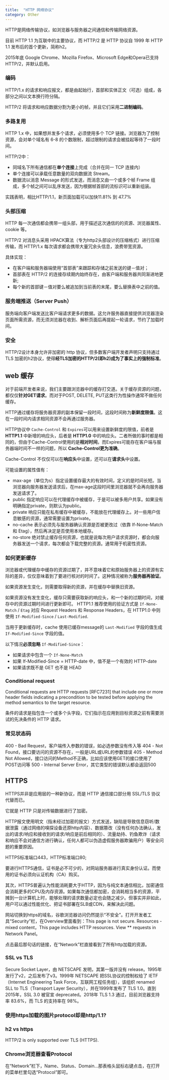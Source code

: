 ```yaml
---
title:  "HTTP 网络协议"
category: Other
---
```

HTTP是网络传输协议，如浏览器与服务器之间通信和传输网络资源。

目前 HTTP 1.1 为互联中的主要协议，而 HTTP/2 是 HTTP 协议自 1999 年 HTTP 1.1 发布后的首个更新，简称h2。

2015年底 Google Chrome、Mozilla Firefox、Microsoft Edge和Opera已支持HTTP/2，并默认启用。

### 编码

HTTP/1.x 的请求和响应报文，都是由起始行，首部和实体正文（可选）组成，各部分之间以文本换行符分隔。

HTTP/2 将请求和响应数据分割为更小的帧，并且它们采用**二进制编码**。

<!--more-->

### 多路复用

HTTP 1.x 中，如果想并发多个请求，必须使用多个 TCP 链接。浏览器为了控制资源，会对单个域名有 6-8 的个数限制，超过限制的请求会被挂起等待了一段时间。

HTTP/2中：

+ 同域名下所有通信都在**单个连接**上完成（合并在同一 TCP 连接内）
+ 单个连接可以承载任意数量的双向数据流 Stream。
+ 数据流以消息 Message 的形式发送，而消息又由一个或多个帧 Frame 组成，多个帧之间可以乱序发送，因为根据帧首部的流标识可以重新组装。

实践表明，相比HTTP/1.1，新页面加载可以加快11.81% 到 47.7%

### 头部压缩

HTTP 每一次通信都会携带一组头部，用于描述这次通信的的资源、浏览器属性、cookie 等。

HTTP/2 对消息头采用 HPACK算法（专为http2头部设计的压缩格式）进行压缩传输，而 HTTP/1.x 每次请求都会携带大量冗余头信息，浪费带宽资源。

具体实现：

+ 在客户端和服务器端使用“首部表”来跟踪和存储之前发送的键－值对；
+ 首部表在 HTTP/2 的连接存续期内始终存在，由客户端和服务器共同渐进地更新;
+ 每个新的首部键－值对要么被追加到当前表的末尾，要么替换表中之前的值。

### 服务端推送（Server Push）

服务端向客户端发送比客户端请求更多的数据。这允许服务器直接提供浏览器渲染页面所需资源，而无须浏览器在收到、解析页面后再提起一轮请求，节约了加载时间。

### 安全

HTTP/2设计本身允许非加密的 http 协议，但多数客户端开发者声明只支持通过 TLS 加密的h2协议，使得**经TLS加密的HTTP/2(即h2)**成为了**事实上的强制标准**。

## web 缓存

对于前端开发者来说，我们主要跟浏览器中的缓存打交道。关于缓存资源的问题，都仅仅**针对GET请求**。而对于POST, DELETE, PUT这类行为性操作通常不做任何缓存。

HTTP通过缓存将服务器资源的副本保留一段时间，这段时间称为**新鲜度限值**。这在一段时间内请求相同资源不会再通过服务器。

HTTP协议中 `Cache-Control` 和 `Expires`可以用来设置新鲜度的限值，前者是 **HTTP1.1** 中新增的响应头，后者是 **HTTP1.0** 中的响应头。二者所做的事时都是相同的，但由于Cache-Control使用的是**相对时间**，而Expires可能存在客户端与服务器端时间不一样的问题，所以 **Cache-Control更为准确**。

Cache-Control 不仅仅可以在**响应头**中设置，还可以在**请求头**中设置。

可能设置的属性值有：

+ max-age（单位为s）指定设置缓存最大的有效时间，定义的是时间长短。当浏览器向服务器发送请求后，在max-age这段时间里浏览器就不会再向服务器发送请求了。
+ public 指定响应可以在代理缓存中被缓存，于是可以被多用户共享。如果没有明确指定private，则默认为public。
+ private 响应只能在私有缓存中被缓存，不能放在代理缓存上。对一些用户信息敏感的资源，通常需要设置为private。
+ no-cache 表示必须先与服务器确认资源是否被更改过（依靠 If-None-Match 和 Etag），然后再决定是否使用本地缓存。
+ no-store 绝对禁止缓存任何资源，也就是说每次用户请求资源时，都会向服务器发送一个请求，每次都会下载完整的资源。通常用于机密性资源。

### 如何更新缓存

浏览器或代理缓存中缓存的资源过期了，并不意味着它和原始服务器上的资源有实际的差异，仅仅意味着到了要进行核对的时间了。这种情况被称为**服务器再验证**。

如果资源发生变化，则需要取得新的资源，并在缓存中替换旧资源。

如果资源没有发生变化，缓存只需要获取新的响应头，和一个新的过期时间，对缓存中的资源过期时间进行更新即可。 HTTP1.1 推荐使用的验证方式是 `If-None-Match` / `Etag` 对应 Request Headers 和 Response Headers，在 HTTP1.0 中则使用 `If-Modified-Since` / `Last-Modified`.

当用于更新缓存时，cache 使用已缓存message的 `Last-Modified` 字段的值生成 `If-Modified-Since` 字段的值。

以下情况**必须忽略** `If-Modified-Since`：

+ 如果请求中包含一个 `If-None-Match`
+ 如果 If-Modified-Since = HTTP-date 中，值不是一个有效的 HTTP-date
+ 如果请求既不是 GET 也不是 HEAD

### Conditional request

Conditional requests are HTTP requests [RFC7231] that include one or more header fields indicating a precondition to be tested before applying the method semantics to the target resource.

条件的请求是指包含一个或多个头字段，它们指示在应用到目标资源之前有需要测试的先决条件的 HTTP 请求。

### 常见状态码

400 - Bad Request，客户端传入参数的错误，如必选参数没有传入等
404 - Not Found，接口要访问的资源不存在，一般是URL或URL的参数错误
405 - Method Not Allowed，接口访问的Method不正确，比如应该使用GET的接口使用了POST访问等
500 - Internal Server Error，其它类型的错误默认都会返回500

## HTTPS

HTTPS并非是应用层的一种新协议，而是 HTTP 通信接口部分用 SSL/TLS 协议代替而已。

它就是 HTTP 只是对传输数据进行了加密。

HTTP报文使用明文（指未经过加密的报文）方式发送，缺陷是导致信息窃听/数据泄露（通过网络的嗅探设备还原http内容）、数据篡改（没有任何办法确认，发出的请求/响应和接收到的请求/响应是前后相同的）、流量劫持、钓鱼欺诈（请求和响应不会对通信方进行确认，任何人都可以伪造虚假服务器欺骗用户）等安全问题的重要原因。

HTTPS标准端口443，HTTP标准端口80;

要进行HTTPS通信，证书是必不可少的，对网站服务器进行真实身份认证。而使用的证书必须向认证机构（CA）购买。

其次，HTTPS普遍认为性能消耗要大于HTTP，因为与纯文本通信相比，加密通信会消耗更多的CPU及内存资源。如果每次通信都加密，会消耗相当多的资源，平摊到一台计算机上时，能够处理的请求数量必定也会随之减少。但事实并非如此，用户可以通过性能优化、把证书部署在SLB或CDN，来解决此问题。

网站切换到https的域名，谷歌浏览器访问仍然提示“不安全”。打开开发者工具“Security”栏，在Overview里面看到：This page is not secure. Resources - mixed content，This page includes HTTP resources. View ** requests in Network Panel。

点击最后那句话的链接，在“Network”栏直接看到了所有http加载的资源。

### SSL vs TLS

Secure Socket Layer，由 NETSCAPE 发明，其第一版并没有 release。1995年发行了v2，之后发布了v3。1999年 NETSCAPE 把SSL协议的控制权给了 IETF（Internet Engineering Task Force，互联网工程任务组），该组织 renamed SLL to TLS（Transport Layer Security），并在1999年发布了 TLS 1.0。直到2015年，SSL 3.0 被官宣 deprecated。2018年 TLS 1.3 通过，目前浏览器支持率 83.6%，而 TLS 的支持率在 98%。

### 使用https加载的图片protocol却是http/1.1?


### h2 vs https

HTTP/2 is only supported over TLS (HTTPS). 

### Chrome浏览器查看Protocol

在“Network”栏下，Name、Status、Domain...那表格头鼠标右键点击，在打开的菜单栏里勾选“Protocol”即可。
